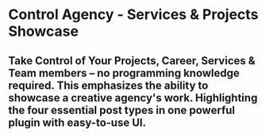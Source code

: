 # Control Agency - Services & Projects Showcase
## Take Control of Your **Projects**, **Career**, **Services** & **Team members** – no programming knowledge required. This emphasizes the ability to showcase a creative agency's work. Highlighting the four essential post types in one powerful plugin with easy-to-use UI.
